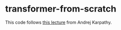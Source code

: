 # transformer-from-scratch

This code follows [this lecture](https://www.youtube.com/watch?v=kCc8FmEb1nY) from Andrej Karpathy.

